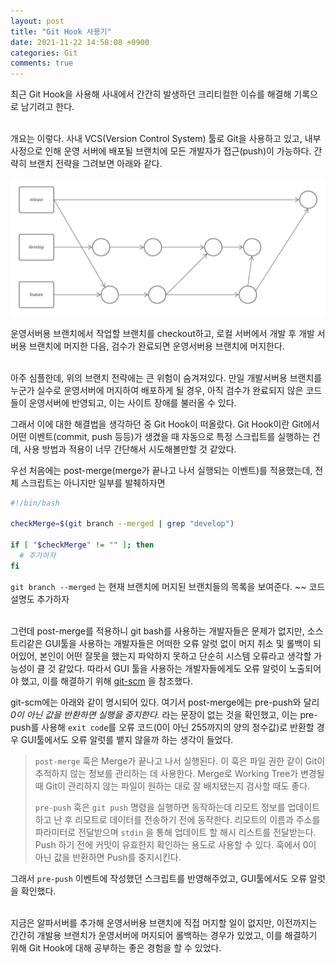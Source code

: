 ```yaml
---
layout: post
title: "Git Hook 사용기"
date: 2021-11-22 14:58:08 +0900
categories: Git
comments: true
---
```


최근 Git Hook을 사용해 사내에서 간간히 발생하던 크리티컬한 이슈를 해결해 기록으로 남기려고 한다.
<br>
<br>

개요는 이렇다. 사내 VCS(Version Control System) 툴로 Git을 사용하고 있고, 내부 사정으로 인해 운영 서버에 배포될 브랜치에 모든 개발자가 접근(push)이 가능하다. 간략히 브랜치 전략을 그려보면 아래와 같다.

![branch_strategy](https://github.com/mkshin96/mkshin96.github.io/blob/master/images/branch_strategy.png?raw=true)

운영서버용 브랜치에서 작업할 브랜치를 checkout하고, 로컬 서버에서 개발 후 개발 서버용 브랜치에 머지한 다음, 검수가 완료되면 운영서버용 브랜치에 머지한다.
<br>
<br>

아주 심플한데, 위의 브랜치 전략에는 큰 위험이 숨겨져있다. 만일 개발서버용 브랜치를 누군가 실수로 운영서버에 머지하여 배포하게 될 경우, 아직 검수가 완료되지 않은 코드들이 운영서버에 반영되고, 이는 사이트 장애를 불러올 수 있다.

그래서 이에 대한 해결법을 생각하던 중 Git Hook이 떠올랐다. Git Hook이란 Git에서 어떤 이벤트(commit, push 등등)가 생겼을 때 자동으로 특정 스크립트를 실행하는 건데, 사용 방법과 적용이 너무 간단해서 시도해볼만할 것 같았다.

우선 처음에는 post-merge(merge가 끝나고 나서 실행되는 이벤트)를 적용했는데, 전체 스크립트는 아니지만 일부를 발췌하자면

```bash
#!/bin/bash

checkMerge=$(git branch --merged | grep "develop")

if [ "$checkMerge" != "" ]; then
  # 추가하자
fi
```

`git branch --merged` 는 현재 브랜치에 머지된 브랜치들의 목록을 보여준다. ~~ 코드 설명도 추가하자
<br>
<br>

그런데 post-merge를 적용하니 git bash를 사용하는 개발자들은 문제가 없지만, 소스트리같은 GUI툴을 사용하는 개발자들은 어떠한 오류 알럿 없이 머지 취소 및 롤백이 되어있어, 본인이 어떤 잘못을 했는지 파악하지 못하고 단순히 시스템 오류라고 생각할 가능성이 클 것 같았다. 따라서 GUI 툴을 사용하는 개발자들에게도 오류 알럿이 노출되어야 했고, 이를 해결하기 위해 [git-scm](https://git-scm.com/book/ko/v2/Git%EB%A7%9E%EC%B6%A4-Git-Hooks) 을 참조했다.

git-scm에는 아래와 같이 명시되어 있다. 여기서 post-merge에는 pre-push와 달리 _0이 아닌 값을 반환하면 실행을 중지한다._ 라는 문장이 없는 것을 확인했고, 이는 pre-push를 사용해 `exit code`를 오류 코드(0이 아닌 255까지의 양의 정수값)로 반환할 경우 GUI툴에서도 오류 알럿를 뱉지 않을까 하는 생각이 들었다.

> `post-merge` 훅은 Merge가 끝나고 나서 실행된다. 이 훅은 파일 권한 같이 Git이 추적하지 않는 정보를 관리하는 데 사용한다. Merge로 Working Tree가 변경될 때 Git이 관리하지 않는 파일이 원하는 대로 잘 배치됐는지 검사할 때도 좋다.
>
> `pre-push` 훅은 `git push` 명령을 실행하면 동작하는데 리모트 정보를 업데이트 하고 난 후 리모트로 데이터를 전송하기 전에 동작한다. 리모트의 이름과 주소를 파라미터로 전달받으며 `stdin` 을 통해 업데이트 할 해시 리스트를 전달받는다. Push 하기 전에 커밋이 유효한지 확인하는 용도로 사용할 수 있다. 훅에서 0이 아닌 값을 반환하면 Push를 중지시킨다.

그래서 `pre-push` 이벤트에 작성했던 스크립트를 반영해주었고, GUI툴에서도 오류 알럿을 확인했다.
<br>
<br>

지금은 알파서버를 추가해 운영서버용 브랜치에 직접 머지할 일이 없지만, 이전까지는 간간히 개발용 브랜치가 운영서버에 머지되어 롤백하는 경우가 있었고, 이를 해결하기 위해 Git Hook에 대해 공부하는 좋은 경험을 할 수 있었다.
